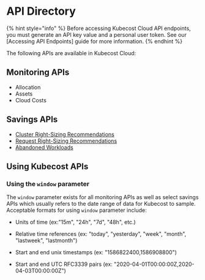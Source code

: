 # API Directory

{% hint style="info" %}
Before accessing Kubecost Cloud API endpoints, you must generate an API key value and a personal user token. See our [Accessing API Endpoints] guide for more information.
{% endhint %}

The following APIs are available in Kubecost Cloud:

## Monitoring APIs

* Allocation
* Assets
* Cloud Costs

## Savings APIs

* [Cluster Right-Sizing Recommendations](/apis/api-directory/cluster-right-sizing-api.md)
* [Request Right-Sizing Recommendations](/apis/api-directory/request-right-sizing-api.md)
* [Abandoned Workloads](/apis/api-directory/abandoned-workloads-api.md)

## Using Kubecost APIs

### Using the `window` parameter

The `window` parameter exists for all monitoring APIs as well as select savings APIs which usually refers to the date range of data for Kubecost to sample. Acceptable formats for using `window` parameter include:

* Units of time (ex:"15m", "24h", "7d", "48h", etc.)

* Relative time references (ex: "today", "yesterday", "week", "month", "lastweek", "lastmonth")

* Start and end unix timestamps (ex: "1586822400,1586908800")

* Start and end UTC RFC3339 pairs (ex: "2020-04-01T00:00:00Z,2020-04-03T00:00:00Z")